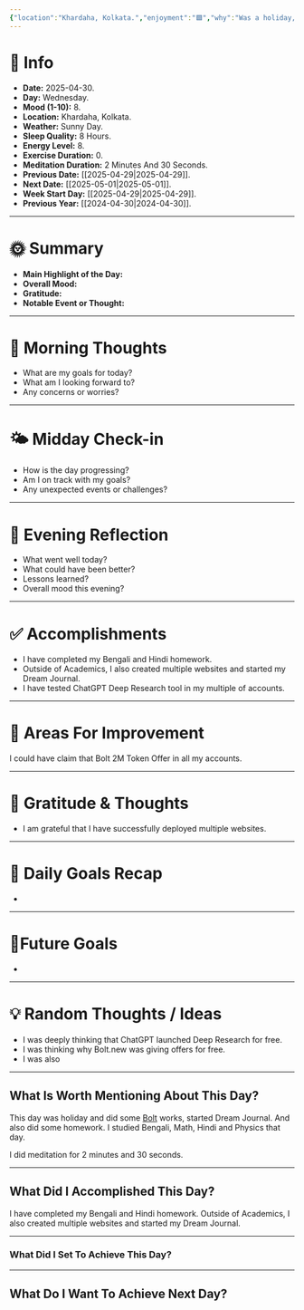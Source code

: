 ```yaml
---
{"location":"Khardaha, Kolkata.","enjoyment":"🟩","why":"Was a holiday, got bolt.new offer, chatgpt deep research launched for free and organized my life.","date":null,"dg-publish":true,"dg-home":null,"tags":["dailyreviews"],"aliases":["The one which was a holiday, got bolt.new offer, chatgpt deep research launched for free and organized my life."],"meditation":"1","exercise":"0","sleep_quality":"8 Hours","mood":"8","energy_level":"8","weather":"Sunny Day","permalink":"/notes/07-journals-calender/daily-notes/2025-04-28/","dgPassFrontmatter":true,"updated":"2025-04-30T14:37:41.932+05:30"}
---
```


# 📅 Info
- **Date:** 2025-04-30.
- **Day:** Wednesday.
- **Mood (1-10):** 8.
- **Location:** Khardaha, Kolkata.
- **Weather:** Sunny Day.
- **Sleep Quality:** 8 Hours.
- **Energy Level:** 8.
- **Exercise Duration:** 0.
- **Meditation Duration:** 2 Minutes And 30 Seconds.
- **Previous Date:** [[2025-04-29\|2025-04-29]].
- **Next Date:** [[2025-05-01\|2025-05-01]].
- **Week Start Day:** [[2025-04-29\|2025-04-29]].
- **Previous Year:** [[2024-04-30\|2024-04-30]].

---

# 🌞 Summary
- **Main Highlight of the Day:** 
- **Overall Mood:** 
- **Gratitude:** 
- **Notable Event or Thought:** 

---

# 🧠 Morning Thoughts
- What are my goals for today?
- What am I looking forward to?
- Any concerns or worries?

---

# 🌤️ Midday Check-in
- How is the day progressing?
- Am I on track with my goals?
- Any unexpected events or challenges?

---

# 🌙 Evening Reflection
- What went well today?
- What could have been better?
- Lessons learned?
- Overall mood this evening?

---

# ✅ Accomplishments

 - I have completed my Bengali and Hindi homework. 
 - Outside of Academics, I also created multiple websites and started my Dream Journal.
 - I have tested ChatGPT Deep Research tool in my multiple of accounts.

---

# 🔄 Areas For Improvement

I could have claim that Bolt 2M Token Offer in all my accounts.

---

# 🙏 Gratitude & Thoughts

 - I am grateful that I have successfully deployed multiple websites.

---

# 🎯 Daily Goals Recap
 - 

---

# 🌌Future Goals
 - 

---

# 💡 Random Thoughts / Ideas

- I was deeply thinking that ChatGPT launched Deep Research for free.
- I was thinking why Bolt.new was giving offers for free.
- I was also 

---
## What Is Worth Mentioning About This Day?

This day was holiday and did some [Bolt](https://www.bolt.new) works, started Dream Journal. And also did some homework. I studied Bengali, Math, Hindi and Physics that day.

I did meditation for 2 minutes and 30 seconds.

---

## What Did I Accomplished This Day?

I have completed my Bengali and Hindi homework. Outside of Academics, I also created multiple websites and started my Dream Journal.

---

### What Did I Set To Achieve This Day?



---

## What Do I Want To Achieve Next Day?